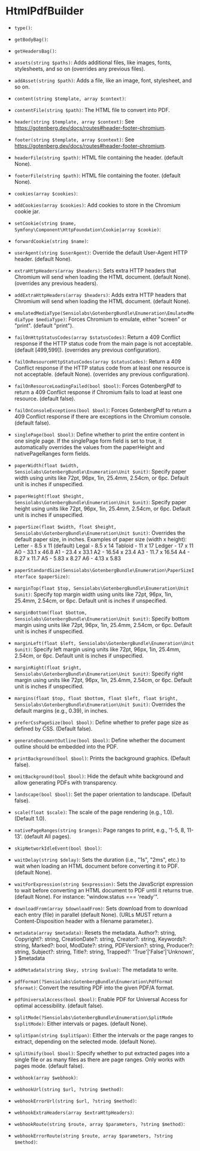 # HtmlPdfBuilder


* `type()`:

* `getBodyBag()`:

* `getHeadersBag()`:

* `assets(string $paths)`:
Adds additional files, like images, fonts, stylesheets, and so on (overrides any previous files).

* `addAsset(string $path)`:
Adds a file, like an image, font, stylesheet, and so on.

* `content(string $template, array $context)`:

* `contentFile(string $path)`:
The HTML file to convert into PDF.

* `header(string $template, array $context)`:
See https://gotenberg.dev/docs/routes#header-footer-chromium.

* `footer(string $template, array $context)`:
See https://gotenberg.dev/docs/routes#header-footer-chromium.

* `headerFile(string $path)`:
HTML file containing the header. (default None).

* `footerFile(string $path)`:
HTML file containing the footer. (default None).

* `cookies(array $cookies)`:

* `addCookies(array $cookies)`:
Add cookies to store in the Chromium cookie jar.

* `setCookie(string $name, Symfony\Component\HttpFoundation\Cookie|array $cookie)`:

* `forwardCookie(string $name)`:

* `userAgent(string $userAgent)`:
Override the default User-Agent HTTP header. (default None).

* `extraHttpHeaders(array $headers)`:
Sets extra HTTP headers that Chromium will send when loading the HTML
document. (default None). (overrides any previous headers).

* `addExtraHttpHeaders(array $headers)`:
Adds extra HTTP headers that Chromium will send when loading the HTML
document. (default None).

* `emulatedMediaType(Sensiolabs\GotenbergBundle\Enumeration\EmulatedMediaType $mediaType)`:
Forces Chromium to emulate, either "screen" or "print". (default "print").

* `failOnHttpStatusCodes(array $statusCodes)`:
Return a 409 Conflict response if the HTTP status code from
the main page is not acceptable. (default [499,599]). (overrides any previous configuration).

* `failOnResourceHttpStatusCodes(array $statusCodes)`:
Return a 409 Conflict response if the HTTP status code from at least one resource is not acceptable.
(default None). (overrides any previous configuration).

* `failOnResourceLoadingFailed(bool $bool)`:
Forces GotenbergPdf to return a 409 Conflict response if Chromium fails to load at least one resource.
(default false).

* `failOnConsoleExceptions(bool $bool)`:
Forces GotenbergPdf to return a 409 Conflict response if there are
exceptions in the Chromium console. (default false).

* `singlePage(bool $bool)`:
Define whether to print the entire content in one single page.
If the singlePage form field is set to true, it automatically overrides the values from the paperHeight and nativePageRanges form fields.

* `paperWidth(float $width, Sensiolabs\GotenbergBundle\Enumeration\Unit $unit)`:
Specify paper width using units like 72pt, 96px, 1in, 25.4mm, 2.54cm, or 6pc. Default unit is inches if unspecified.

* `paperHeight(float $height, Sensiolabs\GotenbergBundle\Enumeration\Unit $unit)`:
Specify paper height using units like 72pt, 96px, 1in, 25.4mm, 2.54cm, or 6pc. Default unit is inches if unspecified.

* `paperSize(float $width, float $height, Sensiolabs\GotenbergBundle\Enumeration\Unit $unit)`:
Overrides the default paper size, in inches.
Examples of paper size (width x height):
Letter - 8.5 x 11 (default)
Legal - 8.5 x 14
Tabloid - 11 x 17
Ledger - 17 x 11
A0 - 33.1 x 46.8
A1 - 23.4 x 33.1
A2 - 16.54 x 23.4
A3 - 11.7 x 16.54
A4 - 8.27 x 11.7
A5 - 5.83 x 8.27
A6 - 4.13 x 5.83

* `paperStandardSize(Sensiolabs\GotenbergBundle\Enumeration\PaperSizeInterface $paperSize)`:

* `marginTop(float $top, Sensiolabs\GotenbergBundle\Enumeration\Unit $unit)`:
Specify top margin width using units like 72pt, 96px, 1in, 25.4mm, 2.54cm, or 6pc. Default unit is inches if unspecified.

* `marginBottom(float $bottom, Sensiolabs\GotenbergBundle\Enumeration\Unit $unit)`:
Specify bottom margin using units like 72pt, 96px, 1in, 25.4mm, 2.54cm, or 6pc. Default unit is inches if unspecified.

* `marginLeft(float $left, Sensiolabs\GotenbergBundle\Enumeration\Unit $unit)`:
Specify left margin using units like 72pt, 96px, 1in, 25.4mm, 2.54cm, or 6pc. Default unit is inches if unspecified.

* `marginRight(float $right, Sensiolabs\GotenbergBundle\Enumeration\Unit $unit)`:
Specify right margin using units like 72pt, 96px, 1in, 25.4mm, 2.54cm, or 6pc. Default unit is inches if unspecified.

* `margins(float $top, float $bottom, float $left, float $right, Sensiolabs\GotenbergBundle\Enumeration\Unit $unit)`:
Overrides the default margins (e.g., 0.39), in inches.

* `preferCssPageSize(bool $bool)`:
Define whether to prefer page size as defined by CSS. (Default false).

* `generateDocumentOutline(bool $bool)`:
Define whether the document outline should be embedded into the PDF.

* `printBackground(bool $bool)`:
Prints the background graphics. (Default false).

* `omitBackground(bool $bool)`:
Hide the default white background and allow generating PDFs with transparency.

* `landscape(bool $bool)`:
Set the paper orientation to landscape. (Default false).

* `scale(float $scale)`:
The scale of the page rendering (e.g., 1.0). (Default 1.0).

* `nativePageRanges(string $ranges)`:
Page ranges to print, e.g., '1-5, 8, 11-13'. (default All pages).

* `skipNetworkIdleEvent(bool $bool)`:

* `waitDelay(string $delay)`:
Sets the duration (i.e., "1s", "2ms", etc.) to wait when loading an HTML
document before converting it to PDF. (default None).

* `waitForExpression(string $expression)`:
Sets the JavaScript expression to wait before converting an HTML
document to PDF until it returns true. (default None).
For instance: "window.status === 'ready'".

* `downloadFrom(array $downloadFrom)`:
Sets download from to download each entry (file) in parallel (default None).
(URLs MUST return a Content-Disposition header with a filename parameter.).

* `metadata(array $metadata)`:
Resets the metadata.
Author?: string,
Copyright?: string,
CreationDate?: string,
Creator?: string,
Keywords?: string,
Marked?: bool,
ModDate?: string,
PDFVersion?: string,
Producer?: string,
Subject?: string,
Title?: string,
Trapped?: 'True'|'False'|'Unknown',
} $metadata

* `addMetadata(string $key, string $value)`:
The metadata to write.

* `pdfFormat(?Sensiolabs\GotenbergBundle\Enumeration\PdfFormat $format)`:
Convert the resulting PDF into the given PDF/A format.

* `pdfUniversalAccess(bool $bool)`:
Enable PDF for Universal Access for optimal accessibility. (default false).

* `splitMode(?Sensiolabs\GotenbergBundle\Enumeration\SplitMode $splitMode)`:
Either intervals or pages. (default None).

* `splitSpan(string $splitSpan)`:
Either the intervals or the page ranges to extract, depending on the selected mode. (default None).

* `splitUnify(bool $bool)`:
Specify whether to put extracted pages into a single file or as many files as there are page ranges. Only works with pages mode. (default false).

* `webhook(array $webhook)`:

* `webhookUrl(string $url, ?string $method)`:

* `webhookErrorUrl(string $url, ?string $method)`:

* `webhookExtraHeaders(array $extraHttpHeaders)`:

* `webhookRoute(string $route, array $parameters, ?string $method)`:

* `webhookErrorRoute(string $route, array $parameters, ?string $method)`:

